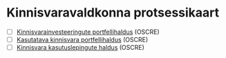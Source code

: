 # Kinnisvaravaldkonna protsessikaart

* [ ] [Kinnisvarainvesteeringute portfellihaldus](protsessid/kinnisvarainvesteeringute_portfellihaldus.md) (OSCRE)
* [ ] [Kasutatava kinnisvara portfellihaldus](protsessid/kasutatava_kinnisvara_portfellihaldus.md) (OSCRE)
* [ ] [Kinnisvara kasutuslepingute haldus](protsessid/kinnisvara_kasutuslepingute_haldus.md) (OSCRE)
